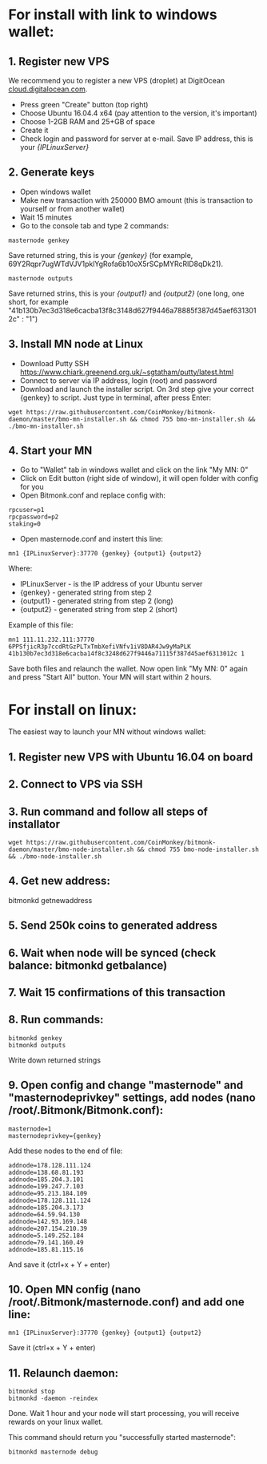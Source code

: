 # For install with link to windows wallet:

## 1. Register new VPS

We recommend you to register a new VPS (droplet) at DigitOcean [cloud.digitalocean.com](https://m.do.co/c/9ba9ece23196o). 

  - Press green "Create" button (top right)
  - Choose Ubuntu 16.04.4 x64 (pay attention to the version, it's important)
  - Choose 1-2GB RAM and 25+GB of space
  - Create it
  - Check login and password for server at e-mail. Save IP address, this is your *{IPLinuxServer}*

## 2. Generate keys

  - Open windows wallet
  - Make new transaction with 250000 BMO amount (this is transaction to yourself or from another wallet)
  - Wait 15 minutes
  - Go to the console tab and type 2 commands:
  
  ```
  masternode genkey
  ```
  Save returned string, this is your *{genkey}* (for example, 69Y2Rqpr7ugWTdVJV1pklYgRofa6b10oX5rSCpMYRcRlD8qDk21).

  ```
  masternode outputs
  ```
  Save returned strins, this is your *{output1}* and *{output2}* (one long, one short, for example "41b130b7ec3d318e6cacba13f8c3148d627f9446a78885f387d45aef6313012c" : "1")

## 3. Install MN node at Linux

 - Download Putty SSH https://www.chiark.greenend.org.uk/~sgtatham/putty/latest.html
 - Connect to server via IP address, login (root) and password
 - Download and launch the installer script. On 3rd step give your correct {genkey} to script. Just type in terminal, after press Enter:
 
 ```
 wget https://raw.githubusercontent.com/CoinMonkey/bitmonk-daemon/master/bmo-mn-installer.sh && chmod 755 bmo-mn-installer.sh && ./bmo-mn-installer.sh
 ```
 
## 4. Start your MN

 - Go to "Wallet" tab in windows wallet and click on the link "My MN: 0"
 - Click on Edit button (right side of window), it will open folder with config for you
 - Open Bitmonk.conf and replace config with:
```
rpcuser=p1
rpcpassword=p2
staking=0
```

 - Open masternode.conf and instert this line:
 ```
mn1 {IPLinuxServer}:37770 {genkey} {output1} {output2}
```

Where:

 - IPLinuxServer - is the IP address of your Ubuntu server
 - {genkey} - generated string from step 2
 - {output1} - generated string from step 2 (long)
 - {output2} - generated string from step 2 (short)
 
 Example of this file:
 
 ```
 mn1 111.11.232.111:37770 6PPSfjicR3p7ccdRtGzPLTxTmbXefiVNfv1iV8DAR4Jw9yMaPLK 41b130b7ec3d318e6cacba14f8c3248d627f9446a71115f387d45aef6313012c 1
 ```
 
 Save both files and relaunch the wallet. Now open link "My MN: 0" again and press "Start All" button. Your MN will start within 2 hours.

# For install on linux:

The easiest way to launch your MN without windows wallet:

## 1.  Register new VPS with Ubuntu 16.04 on board
## 2.  Connect to VPS via SSH
## 3. Run command and follow all steps of installator

 ```
wget https://raw.githubusercontent.com/CoinMonkey/bitmonk-daemon/master/bmo-node-installer.sh && chmod 755 bmo-node-installer.sh && ./bmo-node-installer.sh
 ```

## 4. Get new address:

bitmonkd getnewaddress

## 5. Send 250k coins to generated address
## 6. Wait when node will be synced (check balance: bitmonkd getbalance)
## 7. Wait 15 confirmations of this transaction
## 8. Run commands:

```
bitmonkd genkey
bitmonkd outputs
```
 
Write down returned strings

## 9. Open config and change "masternode" and "masternodeprivkey" settings, add nodes (nano /root/.Bitmonk/Bitmonk.conf):
```
masternode=1
masternodeprivkey={genkey}
```

Add these nodes to the end of file:

```
addnode=178.128.111.124
addnode=138.68.81.193
addnode=185.204.3.101
addnode=199.247.7.103
addnode=95.213.184.109
addnode=178.128.111.124
addnode=185.204.3.173
addnode=64.59.94.130
addnode=142.93.169.148
addnode=207.154.210.39
addnode=5.149.252.184
addnode=79.141.160.49
addnode=185.81.115.16
```

And save it (ctrl+x + Y + enter)

## 10. Open MN config (nano /root/.Bitmonk/masternode.conf) and add one line:

```
mn1 {IPLinuxServer}:37770 {genkey} {output1} {output2}
```

Save it (ctrl+x + Y + enter)

## 11. Relaunch daemon:

```
bitmonkd stop
bitmonkd -daemon -reindex
```

Done. Wait 1 hour and your node will start processing, you will receive rewards on your linux wallet.

This command should return you "successfully started masternode":

```
bitmonkd masternode debug
```
